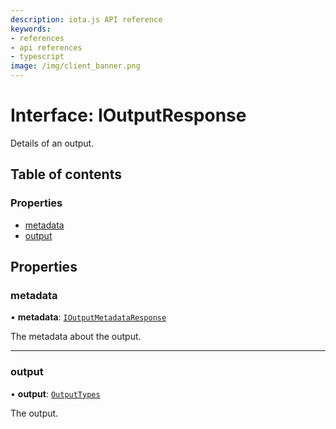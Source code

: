 ```yaml
---
description: iota.js API reference
keywords:
- references
- api references
- typescript
image: /img/client_banner.png
---
```

# Interface: IOutputResponse

Details of an output.

## Table of contents

### Properties

- [metadata](IOutputResponse.md#metadata)
- [output](IOutputResponse.md#output)

## Properties

### metadata

• **metadata**: [`IOutputMetadataResponse`](IOutputMetadataResponse.md)

The metadata about the output.

___

### output

• **output**: [`OutputTypes`](../api_ref.md#outputtypes)

The output.
